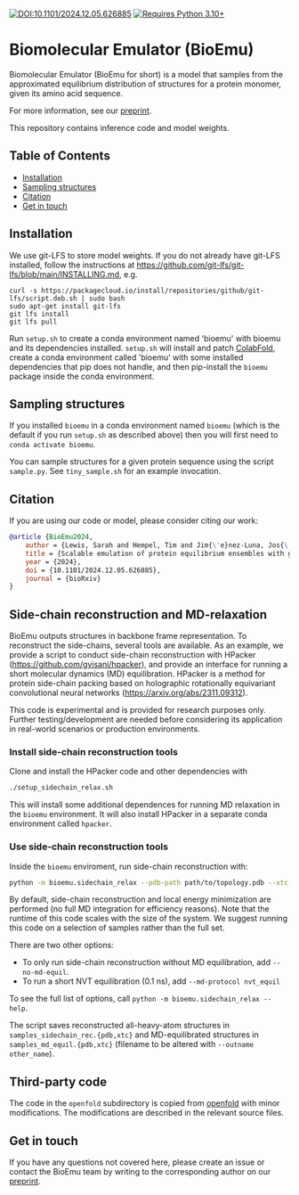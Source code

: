 
[![DOI:10.1101/2024.12.05.626885](https://zenodo.org/badge/DOI/10.1101/2024.12.05.626885.svg)](https://doi.org/10.1101/2024.12.05.626885)
[![Requires Python 3.10+](https://img.shields.io/badge/Python-3.10+-blue.svg?logo=python&logoColor=white)](https://python.org/downloads)


# Biomolecular Emulator (BioEmu)

Biomolecular Emulator (BioEmu for short) is a model that samples from the approximated equilibrium distribution of structures for a protein monomer, given its amino acid sequence.

For more information, see our [preprint](https://www.biorxiv.org/content/10.1101/2024.12.05.626885v1.abstract).

This repository contains inference code and model weights.

## Table of Contents
- [Installation](#installation)
- [Sampling structures](#sampling-structures)
- [Citation](#citation)
- [Get in touch](#get-in-touch)

## Installation

We use git-LFS to store model weights. If you do not already have git-LFS installed, follow the instructions at https://github.com/git-lfs/git-lfs/blob/main/INSTALLING.md, e.g.
```
curl -s https://packagecloud.io/install/repositories/github/git-lfs/script.deb.sh | sudo bash
sudo apt-get install git-lfs
git lfs install
git lfs pull
```

Run `setup.sh` to create a conda environment named 'bioemu' with bioemu and its dependencies installed.  `setup.sh` will install and patch [ColabFold](https://github.com/sokrypton/ColabFold), create a conda environment called 'bioemu' with some installed dependencies that pip does not handle, and then pip-install the `bioemu` package inside the conda environment.

## Sampling structures
If you installed `bioemu` in a conda environment named `bioemu` (which is the default if you run `setup.sh` as described above) then you will first need to `conda activate bioemu`.

You can sample structures for a given protein sequence using the script `sample.py`. See `tiny_sample.sh` for an example invocation.

## Citation
If you are using our code or model, please consider citing our work:
```bibtex
@article {BioEmu2024,
	author = {Lewis, Sarah and Hempel, Tim and Jim{\'e}nez-Luna, Jos{\'e} and Gastegger, Michael and Xie, Yu and Foong, Andrew Y. K. and Satorras, Victor Garc{\'\i}a and Abdin, Osama and Veeling, Bastiaan S. and Zaporozhets, Iryna and Chen, Yaoyi and Yang, Soojung and Schneuing, Arne and Nigam, Jigyasa and Barbero, Federico and Stimper, Vincent and Campbell, Andrew and Yim, Jason and Lienen, Marten and Shi, Yu and Zheng, Shuxin and Schulz, Hannes and Munir, Usman and Clementi, Cecilia and No{\'e}, Frank},
	title = {Scalable emulation of protein equilibrium ensembles with generative deep learning},
	year = {2024},
	doi = {10.1101/2024.12.05.626885},
	journal = {bioRxiv}
}
```

## Side-chain reconstruction and MD-relaxation
BioEmu outputs structures in backbone frame representation.
To reconstruct the side-chains, several tools are available. 
As an example, we provide a script to conduct side-chain reconstruction with HPacker (https://github.com/gvisani/hpacker), and provide an interface for running a short molecular dynamics (MD) equilibration.
HPacker is a method for protein side-chain packing based on holographic rotationally equivariant convolutional neural networks (https://arxiv.org/abs/2311.09312).

This code is experimental and is provided for research purposes only. Further testing/development are needed before considering its application in real-world scenarios or production environments.

### Install side-chain reconstruction tools
Clone and install the HPacker code and other dependencies with
```bash
./setup_sidechain_relax.sh
```

This will install some additional dependences for running MD relaxation in the `bioemu` environment. It will also install HPacker in a separate conda environment called `hpacker`.

### Use side-chain reconstruction tools
Inside the `bioemu` enviroment, run side-chain reconstruction with:
```bash
python -m bioemu.sidechain_relax --pdb-path path/to/topology.pdb --xtc-path path/to/samples.xtc
```
By default, side-chain reconstruction and local energy minimization are performed (no full MD integration for efficiency reasons).
Note that the runtime of this code scales with the size of the system.
We suggest running this code on a selection of samples rather than the full set.

There are two other options:
- To only run side-chain reconstruction without MD equilibration, add `--no-md-equil`.
- To run a short NVT equilibration (0.1 ns), add `--md-protocol nvt_equil`

To see the full list of options, call `python -m bioemu.sidechain_relax --help`.

The script saves reconstructed all-heavy-atom structures in `samples_sidechain_rec.{pdb,xtc}` and MD-equilibrated structures in `samples_md_equil.{pdb,xtc}` (filename to be altered with `--outname other_name`).

## Third-party code
The code in the `openfold` subdirectory is copied from [openfold](https://github.com/aqlaboratory/openfold) with minor modifications. The modifications are described in the relevant source files.
## Get in touch
If you have any questions not covered here, please create an issue or contact the BioEmu team by writing to the corresponding author on our [preprint](https://doi.org/10.1101/2024.12.05.626885).